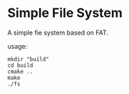 # Simple File System
A simple fie system based on FAT.

usage:
```shell script
mkdir "build"
cd build
cmake ..
make
./fs
```